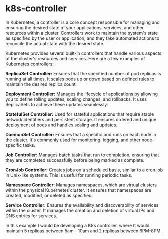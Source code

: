 # k8s-controller

In Kubernetes, a controller is a core concept responsible for managing and ensuring the desired state of your applications, services, and other resources within a cluster. Controllers work to maintain the system's state as specified by the user or application, and they take automated actions to reconcile the actual state with the desired state.


Kubernetes provides several built-in controllers that handle various aspects of the cluster's resources and services. Here are a few examples of Kubernetes controllers:

**ReplicaSet Controller:** Ensures that the specified number of pod replicas is running at all times. It scales pods up or down based on defined rules to maintain the desired replica count.

**Deployment Controller:** Manages the lifecycle of applications by allowing you to define rolling updates, scaling changes, and rollbacks. It uses ReplicaSets to achieve these updates seamlessly.

**StatefulSet Controller:** Used for stateful applications that require stable network identifiers and persistent storage. It ensures ordered and unique deployment of pods and handles scaling and updates.

**DaemonSet Controller:** Ensures that a specific pod runs on each node in the cluster. It's commonly used for monitoring, logging, and other node-specific tasks.

**Job Controller:** Manages batch tasks that run to completion, ensuring that they are completed successfully before being marked as complete.

**CronJob Controller:** Creates jobs on a scheduled basis, similar to a cron job in Unix-like systems. This is useful for running periodic tasks.

**Namespace Controller:** Manages namespaces, which are virtual clusters within the physical Kubernetes cluster. It ensures that namespaces are created, modified, or deleted as specified.

**Service Controller:** Ensures the availability and discoverability of services within the cluster. It manages the creation and deletion of virtual IPs and DNS entries for services.

In this example I would be developing a K8s controller, where It would maintain 5 replicas between 5am - 10am and 2 replicas between 6PM-8PM. 
